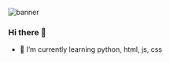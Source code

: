 ![banner](https://i.imgur.com/gntDzWJ.png)

### Hi there 👋
- 🌱 I’m currently learning python, html, js, css


